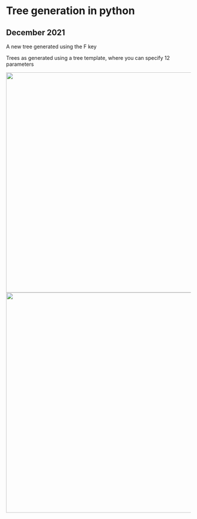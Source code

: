 # Tree generation in python


## December 2021
A new tree generated using the F key

Trees as generated using a tree template, where you can specify 12 parameters

<img src="https://user-images.githubusercontent.com/71260381/224564647-625d0b38-0367-4532-b4b4-15e829f6819c.gif" width=600>
<img src="https://user-images.githubusercontent.com/71260381/224564648-135bf8c5-23f0-4de5-950c-6534d80f2ded.gif" width=600>
